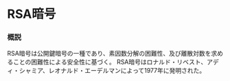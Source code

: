 # RSA暗号
### 概説
RSA暗号は公開鍵暗号の一種であり、素因数分解の困難性、及び離散対数を求めることの困難性による安全性に基づく。
RSA暗号はロナルド・リベスト、アディ・シャミア、レオナルド・エーデルマンによって1977年に発明された。